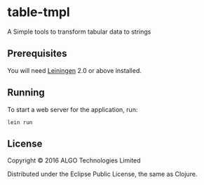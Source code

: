 # table-tmpl

A Simple tools to transform tabular data to strings

## Prerequisites

You will need [Leiningen][1] 2.0 or above installed.

[1]: https://github.com/technomancy/leiningen

## Running

To start a web server for the application, run:

    lein run

## License

Copyright © 2016 ALGO Technologies Limited

Distributed under the Eclipse Public License, the same as Clojure.
